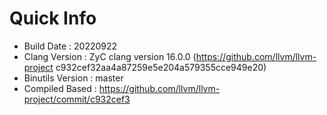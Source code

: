 # Quick Info
* Build Date : 20220922
* Clang Version : ZyC clang version 16.0.0 (https://github.com/llvm/llvm-project c932cef32aa4a87259e5e204a579355cce949e20)
* Binutils Version : master
* Compiled Based : https://github.com/llvm/llvm-project/commit/c932cef3

